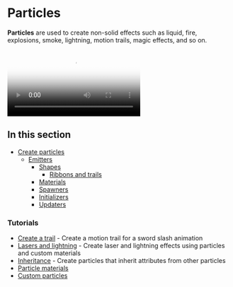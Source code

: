 # Particles

**Particles** are used to create non-solid effects such as liquid, fire, explosions, smoke, lightning, motion trails, magic effects, and so on.

<p>
<video autoplay loop class="responsive-video" poster="media/particles.jpg">
   <source src="media/particles.mp4" type="video/mp4">
</video>
</p>

## In this section

* [Create particles](create-particles.md)
    * [Emitters](emitters.md)
        * [Shapes](shapes.md)
            * [Ribbons and trails](ribbons-and-trails.md)
        * [Materials](materials.md)
        * [Spawners](spawners.md)
        * [Initializers](initializers.md)
        * [Updaters](updaters.md)

### Tutorials

* [Create a trail](tutorials/create-a-trail.md) - Create a motion trail for a sword slash animation
* [Lasers and lightning](tutorials/lasers-and-lightning.md) - Create laser and lightning effects using particles and custom materials
* [Inheritance](tutorials/inheritance.md) - Create particles that inherit attributes from other particles
* [Particle materials](tutorials/particle-materials.md)
* [Custom particles](tutorials/custom-particles.md)